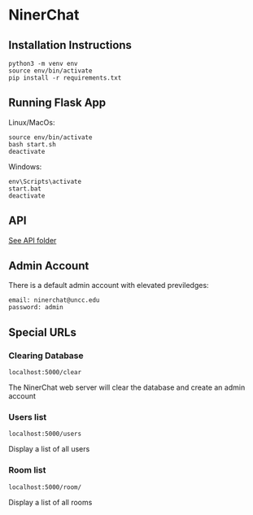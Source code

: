 # NinerChat

## Installation Instructions
`python3 -m venv env`\
`source env/bin/activate`\
`pip install -r requirements.txt`

## Running Flask App

Linux/MacOs:

`source env/bin/activate`\
`bash start.sh`\
`deactivate`

Windows:

`env\Scripts\activate`\
`start.bat`\
`deactivate`

## API
[See API folder](/application/api/README.md)

## Admin Account
There is a default admin account with elevated previledges:

    email: ninerchat@uncc.edu 
    password: admin

## Special URLs
### Clearing Database
    localhost:5000/clear
The NinerChat web server will clear the database and create an admin account

### Users list

    localhost:5000/users
Display a list of all users

### Room list
    localhost:5000/room/
Display a list of all rooms